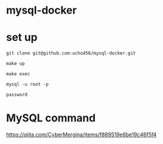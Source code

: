 # mysql-docker

# set up
```
git clone git@github.com:ucho456/mysql-docker.git
```

```
make up
```

```
make exec
```

```
mysql -u root -p 
```

```
password
```

# MySQL command
https://qiita.com/CyberMergina/items/f889519e6be19c46f5f4
